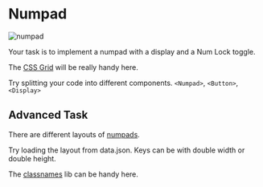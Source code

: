 # Numpad

![numpad](/numpad.png "The numpad!")

Your task is to implement a numpad with a display and a Num Lock toggle.

The [CSS Grid](https://css-tricks.com/snippets/css/complete-guide-grid/) will be really handy here.

Try splitting your code into different components. ```<Numpad>```, ```<Button>```, ```<Display>```

## Advanced Task

There are different layouts of [numpads](https://www.google.bg/search?biw=1093&bih=513&tbm=isch&sa=1&ei=R-XRW4rQE4uRrgS5poHoDA&q=numpad&oq=numpad&gs_l=img.3..0i67k1j0l9.7466.7466.0.7683.1.1.0.0.0.0.108.108.0j1.1.0....0...1c.1.64.img..0.1.107....0.eQVdVPF8Roo).

Try loading the layout from data.json. Keys can be with double width or double height.

The [classnames](https://github.com/JedWatson/classnames) lib can be handy here.